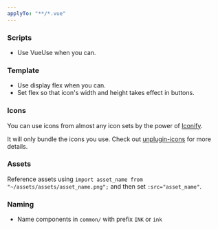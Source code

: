```yaml
---
applyTo: "**/*.vue"
---
```


### Scripts

- Use VueUse when you can.

### Template

- Use display flex when you can.
- Set flex so that icon's width and height takes effect in buttons.

### Icons

You can use icons from almost any icon sets by the power of [Iconify](https://iconify.design/).

It will only bundle the icons you use. Check out [unplugin-icons](https://github.com/unplugin/unplugin-icons) for more details.

### Assets

Reference assets using `import asset_name from "~/assets/assets/asset_name.png";` and then set `:src="asset_name"`.

### Naming

- Name components in `common/` with prefix `INK` or `ink`
